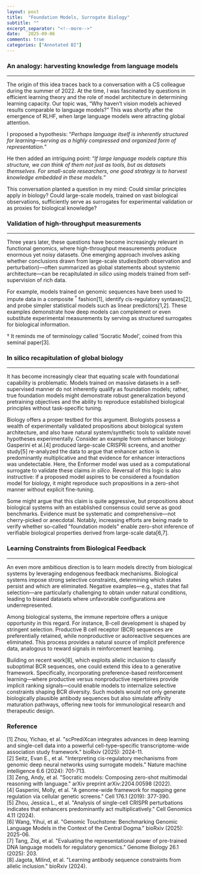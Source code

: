 ```yaml
---
layout: post
title:  "Foundation Models, Surrogate Biology"
subtitle: ""
excerpt_separator: "<!--more-->"
date:	2025-09-06
comments: true
categories: ["Annotated BI"]
---
```


### An analogy: harvesting knowledge from language models
---
The origin of this idea traces back to a conversation with a CS colleague during the summer of 2022. At the time, I was fascinated by questions in efficient learning theory and the role of model architecture in determining learning capacity. Our topic was, “Why haven’t vision models achieved results comparable to language models?” This was shortly after the emergence of RLHF, when large language models were attracting global attention. 

I proposed a hypothesis: “_Perhaps language itself is inherently structured for learning—serving as a highly compressed and organized form of representation._”

He then added an intriguing point: “_If large language models capture this structure, we can think of them not just as tools, but as datasets themselves. For small-scale researchers, one good strategy is to harvest knowledge embedded in these models._”

This conversation planted a question in my mind: Could similar principles apply in biology? Could large-scale models, trained on vast biological observations, sufficiently serve as surrogates for experimental validation or as proxies for biological knowledge?

### Validation of high-throughput measurements
---
Three years later, these questions have become increasingly relevant in functional genomics, where high-throughput measurements produce enormous yet noisy datasets. One emerging approach involves asking whether conclusions drawn from large-scale studies(both observation and perturbation)—often summarized as global statements about systemic architecture—can be recapitulated _in silico_ using models trained from self-supervision of rich data.

For example, models trained on genomic sequences have been used to impute data in a composite $^\dagger$ fashion[1], identify cis-regulatory syntaxes[2], and probe simpler statistical models such as linear predictors[1,2]. These examples demonstrate how deep models can complement or even substitute experimental measurements by serving as structured surrogates for biological information.

$\dagger$ It reminds me of terminology called 'Socratic Model', coined from this seminal paper[3].

### In silico recapitulation of global biology
---
It has become increasingly clear that equating scale with foundational capability is problematic. Models trained on massive datasets in a self-supervised manner do not inherently qualify as foundation models; rather, true foundation models might demonstrate robust generalization beyond pretraining objectives and the ability to reproduce established biological principles without task-specific tuning.

Biology offers a proper testbed for this argument. Biologists possess a wealth of experimentally validated propositions about biological system architecture, and also have natural system/synthetic tools to validate novel hypotheses experimentally. Consider an example from enhancer biology: Gasperini et al.[4] produced large-scale CRISPRi screens, and another study[5] re-analyzed the data to argue that enhancer action is predominantly multiplicative and that evidence for enhancer interactions was undetectable. Here, the Enformer model was used as a computational surrogate to validate these claims _in silico_. Reversal of this logic is also instructive: if a proposed model aspires to be considered a foundation model for biology, it might reproduce such propositions in a zero-shot manner without explicit fine-tuning. 

Some might argue that this claim is quite aggressive, but propositions about biological systems with an established consensus could serve as good benchmarks. Evidence must be systematic and comprehensive—not cherry-picked or anecdotal. Notably, increasing efforts are being made to verify whether so-called "foundation models" enable zero-shot inference of verifiable biological properties derived from large-scale data[6,7].

### Learning Constraints from Biological Feedback
---
An even more ambitious direction is to learn models directly from biological systems by leveraging endogenous feedback mechanisms. Biological systems impose strong selective constraints, determining which states persist and which are eliminated. Negative examples—e.g., states that fail selection—are particularly challenging to obtain under natural conditions, leading to biased datasets where unfavorable configurations are underrepresented.

Among biological systems, the immune repertoire offers a unique opportunity in this regard. For instance, B-cell development is shaped by stringent selection. Productive B cell receptor (BCR) sequences are preferentially retained, while nonproductive or autoreactive sequences are eliminated. This process provides a natural source of implicit preference data, analogous to reward signals in reinforcement learning.

Building on recent work[8], which exploits allelic inclusion to classify suboptimal BCR sequences, one could extend this idea to a generative framework. Specifically, incorporating preference-based reinforcement learning—where productive versus nonproductive repertoires provide implicit ranking signals—could enable models to internalize selective constraints shaping BCR diversity. Such models would not only generate biologically plausible antibody sequences but also simulate affinity maturation pathways, offering new tools for immunological research and therapeutic design.

### Reference
[1] Zhou, Yichao, et al. "scPrediXcan integrates advances in deep learning and single-cell data into a powerful cell-type–specific transcriptome-wide association study framework." bioRxiv (2025): 2024-11. <br/>
[2] Seitz, Evan E., et al. "Interpreting cis-regulatory mechanisms from genomic deep neural networks using surrogate models." Nature machine intelligence 6.6 (2024): 701-713. <br/>
[3] Zeng, Andy, et al. "Socratic models: Composing zero-shot multimodal reasoning with language." arXiv preprint arXiv:2204.00598 (2022). <br/>
[4] Gasperini, Molly, et al. "A genome-wide framework for mapping gene regulation via cellular genetic screens." Cell 176.1 (2019): 377-390. <br/>
[5] Zhou, Jessica L., et al. "Analysis of single-cell CRISPR perturbations indicates that enhancers predominantly act multiplicatively." Cell Genomics 4.11 (2024). <br/>
[6] Wang, Yihui, et al. "Genomic Touchstone: Benchmarking Genomic Language Models in the Context of the Central Dogma." bioRxiv (2025): 2025-06. <br/>
[7] Tang, Ziqi, et al. "Evaluating the representational power of pre-trained DNA language models for regulatory genomics." Genome Biology 26.1 (2025): 203. <br/>
[8] Jagota, Milind, et al. "Learning antibody sequence constraints from allelic inclusion." bioRxiv (2024). <br/>
